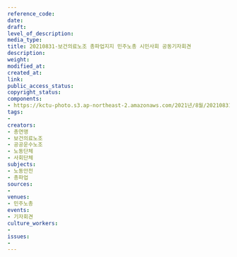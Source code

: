 ```yaml
---
reference_code: 
date: 
draft: 
level_of_description: 
media_type: 
title: 20210831-보건의료노조 총파업지지 민주노총 시민사회 공동기자회견
description: 
weight: 
modified_at: 
created_at: 
link: 
public_access_status: 
copyright_status: 
components:
- https://kctu-photo.s3.ap-northeast-2.amazonaws.com/2021년/8월/20210831-보건의료노조+총파업지지+민주노총+시민사회+공동기자회견/_1D20146.jpg
tags:
- 
creators:
- 총연맹
- 보건의료노조
- 공공운수노조
- 노동단체
- 사회단체
subjects:
- 노동안전
- 총파업
sources:
- 
venues:
- 민주노총
events:
- 기자회견
culture_workers:
- 
issues:
- 
---
```


